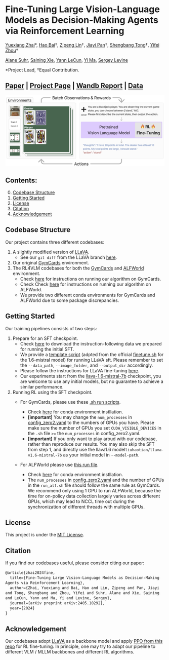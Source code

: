 # Fine-Tuning Large Vision-Language Models as Decision-Making Agents via Reinforcement Learning

[Yuexiang Zhai](https://yx-s-z.github.io/)*, [Hao Bai](https://www.jackgethome.com/)†, [Zipeng Lin](https://zipeng-lin.github.io/)†, [Jiayi Pan](https://www.jiayipan.me/)†, [Shengbang Tong](https://tsb0601.github.io/petertongsb/)†, [Yifei Zhou](https://yifeizhou02.github.io/)†

[Alane Suhr](https://www.alanesuhr.com/), [Saining Xie](https://www.sainingxie.com/), [Yann LeCun](https://yann.lecun.com/), [Yi Ma](https://people.eecs.berkeley.edu/~yima/), [Sergey Levine](https://people.eecs.berkeley.edu/~svlevine/)

*Project Lead, †Equal Contribution.

## [Paper](https://arxiv.org/abs/2405.10292) | [Project Page](https://rl4vlm.github.io/) | [Wandb Report](https://api.wandb.ai/links/berkeley-cont-gen/ewqcdfaa) | [Data](https://huggingface.co/LEVI-Project/sft-data/tree/main)

![Teaser](imgs/teaser.png "Teaser Fig")

## Contents:
0. [Codebase Structure](#codebase-structure)
1. [Getting Started](#getting-started)
2. [License](#license)
3. [Citation](#citation)
4. [Acknowledgement](#acknowledgement)


## Codebase Structure
<a id="codebase-structure"></a>

Our project contains three different codebases:
1. A slightly modified version of [LLaVA](https://github.com/haotian-liu/LLaVA).
    - See our `git diff` from the LLaVA branch [here](./diff_output.txt).
2. Our original [GymCards](./gym-cards/README.md) environment.
3. The RL4VLM codebases for both the [GymCards](./gym-cards/README.md) and [ALFWorld](https://github.com/alfworld/alfworld) environment.
    - Check [here](./VLM_PPO/README.md) for instructions on running our algorithm on GymCards.
    - Check Check [here](./VLM_PPO_ALF/README.md) for instructions on running our algorithm on ALFWorld.
    - We provide two different conda environments for GymCards and ALFWorld due to some package discrepancies.

## Getting Started
<a id="getting-started"></a>

Our training pipelines consists of two steps:
1. Prepare for an SFT checkpoint.
    - Check [here](https://huggingface.co/LEVI-Project/sft-data/tree/main) to download the instruction-following data we prepared for running the initial SFT.
    - We provide a [template script](./finetune.sh) (adpted from the official [finetune.sh](./LLaVA/scripts/v1_5/finetune.sh) for the 1.6-mistral model) for running LLaVA sft. Please remember to set the `--data_path`, `--image_folder`, and `--output_dir` accordingly.
    - Please follow the instructions for LLaVA fine-tuning [here](./LLaVA/README.md).
    - Our experiments start from the [llava-1.6-mistral-7b](https://huggingface.co/liuhaotian/llava-v1.6-mistral-7b) checkpoint, you are welcome to use any initial models, but no guarantee to achieve a similar performance.
2. Running RL using the SFT checkpoint.
    - For GymCards, please use these [.sh run scripts](./VLM_PPO/scripts/).
        -  Check [here](./VLM_PPO/README.md) for conda environment instllation.
        - **[important]** You may change the `num_processes` in [config_zero2.yaml](./VLM_PPO/scripts/config_zero2.yaml) to the numbers of GPUs you have. Please make sure the number of GPUs you set `CUDA_VISIBLE_DEVICES` in the `.sh` file `>=` the `num_processes` in config_zero2.yaml.
        - **[important]** If you only want to play aroud with our codebase, rather than reproduce our results. You may also skip the SFT from step 1, and directly use the llava1.6 model`liuhaotian/llava-v1.6-mistral-7b` as your initial model in `--model-path`.

    - For ALFWorld please use [this run file](./VLM_PPO_ALF/scripts/run_alf.sh).
        - Check [here](./VLM_PPO_ALF/README.md) for conda environment instllation.
        - The `num_processes` in [config_zero2.yaml](./VLM_PPO_ALF/scripts/config_zero2.yaml) and the number of GPUs in the `run_alf.sh` file should follow the same rule as GymCards. We recommend only using 1 GPU to run ALFWorld, because the time for on-policy data collection largely varies across different GPUs, which may lead to NCCL time out during the synchronization of different threads with multiple GPUs.

## License
<a id="license"></a>
This project is under the [MIT License](./LICENSE.txt).

## Citation

If you find our codebases useful, please consider citing our paper:
```plaintext
@article{zhai2024fine,
  title={Fine-Tuning Large Vision-Language Models as Decision-Making Agents via Reinforcement Learning},
  author={Zhai, Yuexiang and Bai, Hao and Lin, Zipeng and Pan, Jiayi and Tong, Shengbang and Zhou, Yifei and Suhr, Alane and Xie, Saining and LeCun, Yann and Ma, Yi and Levine, Sergey},
  journal={arXiv preprint arXiv:2405.10292},
  year={2024}
}
```
## Acknowledgement
<a id="acknowledgement"></a>
Our codebases adopt [LLaVA](https://github.com/haotian-liu/LLaVA) as a backbone model and apply [PPO from this repo](https://github.com/ikostrikov/pytorch-a2c-ppo-acktr-gail) for RL fine-tuning. In principle, one may try to adapt our pipeline to different VLM / MLLM backbones and different RL algorithms.


